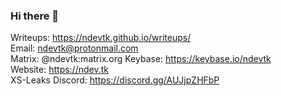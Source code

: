 ### Hi there 👋
Writeups: https://ndevtk.github.io/writeups/  
Email: ndevtk@protonmail.com  
Matrix: @ndevtk:matrix.org
Keybase: https://keybase.io/ndevtk  
Website: https://ndev.tk  
XS-Leaks Discord: https://discord.gg/AUJjpZHFbP
